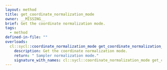 ```yaml
---
layout: method
title: get_coordinate_normalization_mode
owner: __MISSING__
brief: Get the coordinate normalization mode.
tags:
  - method
defined-in-file: ""
overloads:
  cl::sycl::coordinate_normalization_mode get_coordinate_normalization_mode() const:
    description: Get the coordinate normalization mode.
    return: " Sampler normalization mode."
    signature_with_names: cl::sycl::coordinate_normalization_mode get_coordinate_normalization_mode() const
---
```

